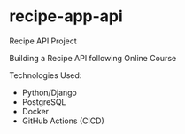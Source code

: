 # recipe-app-api
Recipe API Project

Building a Recipe API following Online Course

Technologies Used:
- Python/Django
- PostgreSQL
- Docker
- GitHub Actions (CICD)
